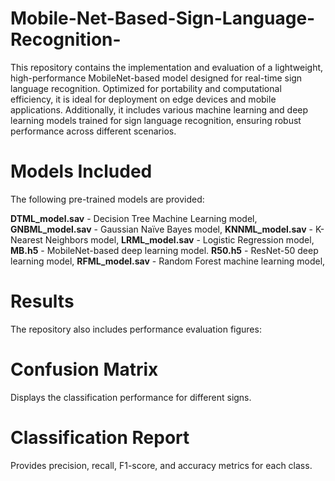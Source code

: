 # Mobile-Net-Based-Sign-Language-Recognition-
This repository contains the implementation and evaluation of a lightweight, high-performance MobileNet-based model designed for real-time sign language recognition. Optimized for portability and computational efficiency, it is ideal for deployment on edge devices and mobile applications. Additionally, it includes various machine learning and deep learning models trained for sign language recognition, ensuring robust performance across different scenarios.

# Models Included
The following pre-trained models are provided:

**DTML_model.sav** - Decision Tree Machine Learning model,
**GNBML_model.sav** - Gaussian Naïve Bayes model,
**KNNML_model.sav** - K-Nearest Neighbors model,
**LRML_model.sav** - Logistic Regression model,
**MB.h5** - MobileNet-based deep learning model.
**R50.h5** - ResNet-50 deep learning model,
**RFML_model.sav** - Random Forest machine learning model,

# Results
The repository also includes performance evaluation figures:

# Confusion Matrix 
Displays the classification performance for different signs.
# Classification Report
Provides precision, recall, F1-score, and accuracy metrics for each class.
